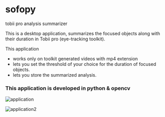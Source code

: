 # sofopy
tobii pro analysis summarizer

This is a desktop application, summarizes the focused objects along with their duration in Tobii pro (eye-tracking toolkit).

This application
* works only on toolkit generated videos with mp4 extension
* lets you set the threshold of your choice for the duration of focused objects.
* lets you store the summarized analysis.

### This application is developed in python & opencv
![application](https://user-images.githubusercontent.com/19623279/67902579-4ea56980-fb8b-11e9-91fa-e0eced009cd0.PNG)



![application2](https://user-images.githubusercontent.com/19623279/67903351-26b70580-fb8d-11e9-8e33-4d1c9e3a7340.PNG)

